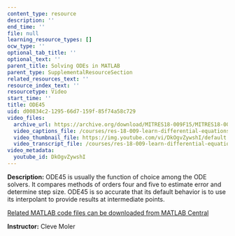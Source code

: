 ```yaml
---
content_type: resource
description: ''
end_time: ''
file: null
learning_resource_types: []
ocw_type: ''
optional_tab_title: ''
optional_text: ''
parent_title: Solving ODEs in MATLAB
parent_type: SupplementalResourceSection
related_resources_text: ''
resource_index_text: ''
resourcetype: Video
start_time: ''
title: ODE45
uid: d00834c2-1295-66d7-159f-85f74a58c729
video_files:
  archive_url: https://archive.org/download/MITRES18-009F15/MITRES18-009F15_odes_06_300k.mp4
  video_captions_file: /courses/res-18-009-learn-differential-equations-up-close-with-gilbert-strang-and-cleve-moler-fall-2015/8bbc7b5d270e5a64bee878f7f1f7e3b0_DkOgvZywshI.vtt
  video_thumbnail_file: https://img.youtube.com/vi/DkOgvZywshI/default.jpg
  video_transcript_file: /courses/res-18-009-learn-differential-equations-up-close-with-gilbert-strang-and-cleve-moler-fall-2015/335a2374521a9bcee64d8d6c8f27abc6_DkOgvZywshI.pdf
video_metadata:
  youtube_id: DkOgvZywshI
---
```


**Description:** ODE45 is usually the function of choice among the ODE solvers. It compares methods of orders four and five to estimate error and determine step size. ODE45 is so accurate that its default behavior is to use its interpolant to provide results at intermediate points.

[Related MATLAB code files can be downloaded from MATLAB Central](http://www.mathworks.com/matlabcentral/fileexchange/54611)

**Instructor:** Cleve Moler